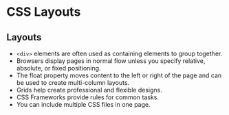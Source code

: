 # CSS Layouts

## Layouts
* `<div>` elements are often used as containing elements to group together.
* Browsers display pages in normal flow unless you specify relative, absolute, or fixed positioning.
* The float property moves content to the left or right
of the page and can be used to create multi-column
layouts.
* Grids help create professional and flexible designs.
* CSS Frameworks provide rules for common tasks.
* You can include multiple CSS files in one page.
